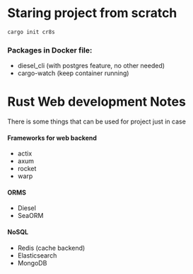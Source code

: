 # Staring project from scratch

```bash
cargo init cr8s
```

### Packages in Docker file:

- diesel_cli (with postgres feature, no other needed)
- cargo-watch (keep container running)

# Rust Web development Notes

There is some things that can be used for project just in case

#### Frameworks for web backend

- actix
- axum
- rocket
- warp

#### ORMS

- Diesel
- SeaORM

#### NoSQL

- Redis (cache backend)
- Elasticsearch
- MongoDB
